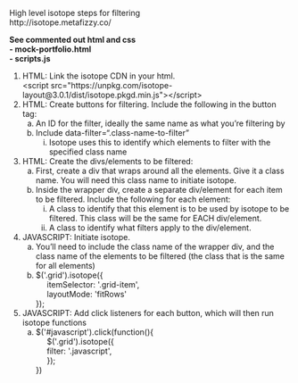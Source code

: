 <p>High level isotope steps for filtering<br />http://isotope.metafizzy.co/</p>
<p><strong>See commented out html and css<br />- mock-portfolio.html<br />- scripts.js</strong></p>
<ol>
<li>HTML: Link the isotope CDN in your html.<br />&lt;script src="https://unpkg.com/isotope-layout@3.0.1/dist/isotope.pkgd.min.js"&gt;&lt;/script&gt;</li>
<li>HTML: Create buttons for filtering. Include the following in the button tag:
<ol style="list-style-type: lower-alpha;">
<li>An ID for the filter, ideally the same name as what you&rsquo;re filtering by</li>
<li>Include data-filter=&ldquo;.class-name-to-filter&rdquo;
<ol style="list-style-type: lower-roman;">
<li>Isotope uses this to identify which elements to filter with the specified class name</li>
</ol>
</li>
</ol>
</li>
<li>HTML: Create the divs/elements to be filtered:
<ol style="list-style-type: lower-alpha;">
<li>First, create a div that wraps around all the elements. Give it a class name. You will need this class name to initiate isotope.</li>
<li>Inside the wrapper div, create a separate div/element for each item to be filtered. Include the following for each element:
<ol style="list-style-type: lower-roman;">
<li>A class to identify that this element is to be used by isotope to be filtered. This class will be the same for EACH div/element.</li>
<li>A class to identify what filters apply to the div/element.</li>
</ol>
</li>
</ol>
</li>
<li>JAVASCRIPT: Initiate isotope.
<ol style="list-style-type: lower-alpha;">
<li>You&rsquo;ll need to include the class name of the wrapper div, and the class name of the elements to be filtered (the class that is the same for all elements)</li>
<li>$('.grid').isotope({<br />&nbsp; &nbsp; &nbsp;itemSelector: '.grid-item',<br />&nbsp; &nbsp; &nbsp;layoutMode: 'fitRows'<br /> });</li>
</ol>
</li>
<li>JAVASCRIPT: Add click listeners for each button, which will then run isotope functions
<ol style="list-style-type: lower-alpha;">
<li>$('#javascript').click(function(){<br />&nbsp; &nbsp; &nbsp;$('.grid').isotope({<br />&nbsp; &nbsp; &nbsp;filter: '.javascript',<br />&nbsp; &nbsp; &nbsp;});<br /> })</li>
</ol>
</li>
</ol>